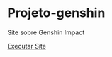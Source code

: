 # Projeto-genshin
Site sobre Genshin Impact

<a href="https://matheushrn.github.io/Projeto-genshin/"> Executar Site </a>

